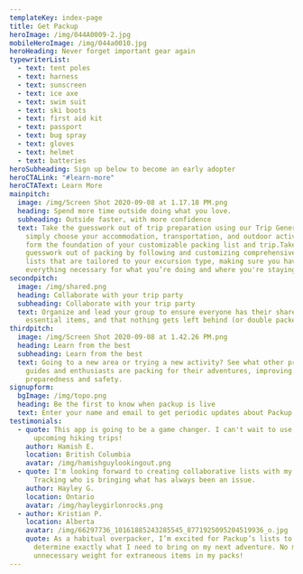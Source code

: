 ```yaml
---
templateKey: index-page
title: Get Packup
heroImage: /img/044A0009-2.jpg
mobileHeroImage: /img/044a0010.jpg
heroHeading: Never forget important gear again
typewriterList:
  - text: tent poles
  - text: harness
  - text: sunscreen
  - text: ice axe
  - text: swim suit
  - text: ski boots
  - text: first aid kit
  - text: passport
  - text: bug spray
  - text: gloves
  - text: helmet
  - text: batteries
heroSubheading: Sign up below to become an early adopter
heroCTALink: "#learn-more"
heroCTAText: Learn More
mainpitch:
  image: /img/Screen Shot 2020-09-08 at 1.17.18 PM.png
  heading: Spend more time outside doing what you love.
  subheading: Outside faster, with more confidence
  text: Take the guesswork out of trip preparation using our Trip Generator –
    simply choose your accommodation, transportation, and outdoor activities to
    form the foundation of your customizable packing list and trip.Take the
    guesswork out of packing by following and customizing comprehensive packing
    lists that are tailored to your excursion type, making sure you have
    everything necessary for what you’re doing and where you're staying.
secondpitch:
  image: /img/shared.png
  heading: Collaborate with your trip party
  subheading: Collaborate with your trip party
  text: Organize and lead your group to ensure everyone has their share of
    essential items, and that nothing gets left behind (or double packed!).
thirdpitch:
  image: /img/Screen Shot 2020-09-08 at 1.42.26 PM.png
  heading: Learn from the best
  subheading: Learn from the best
  text: Going to a new area or trying a new activity? See what other professional
    guides and enthusiasts are packing for their adventures, improving your own
    preparedness and safety.
signupform:
  bgImage: /img/topo.png
  heading: Be the first to know when packup is live
  text: Enter your name and email to get periodic updates about Packup
testimonials:
  - quote: This app is going to be a game changer. I can't wait to use it on
      upcoming hiking trips!
    author: Hamish E.
    location: British Columbia
    avatar: /img/hamishguylookingout.png
  - quote: I'm looking forward to creating collaborative lists with my friends.
      Tracking who is bringing what has always been an issue.
    author: Hayley G.
    location: Ontario
    avatar: /img/hayleygirlonrocks.png
  - author: Kristian P.
    location: Alberta
    avatar: /img/66297736_10161885243285545_8771925095204519936_o.jpg
    quote: As a habitual overpacker, I’m excited for Packup’s lists to help me
      determine exactly what I need to bring on my next adventure. No more
      unnecessary weight for extraneous items in my packs!
---
```

